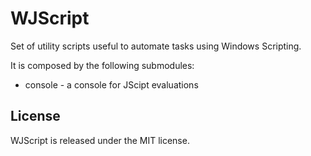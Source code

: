WJScript
========

Set of utility scripts useful to automate tasks using Windows Scripting.

It is composed by the following submodules:

* console - a console for JScipt evaluations


License
-------
WJScript is released under the MIT license.